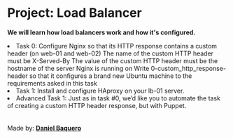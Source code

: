 <html>
<h1>Project: Load Balancer</h1>
<p><strong>We will learn how load balancers work and how it's configured.</strong></p>
<body>
<li>Task 0: Configure Nginx so that its HTTP response contains a custom header (on web-01 and web-02)
The name of the custom HTTP header must be X-Served-By
The value of the custom HTTP header must be the hostname of the server Nginx is running on
Write 0-custom_http_response-header so that it configures a brand new Ubuntu machine to the requirements asked in this task</li>
<li>Task 1: Install and configure HAproxy on your lb-01 server.</li>
<li>Advanced Task 1: Just as in task #0, we’d like you to automate the task of creating a custom HTTP header response, but with Puppet.</li>
</body>
<br>
<br>
<footer>Made by: <strong><a href="https://github.com/DanielBaquero28">Daniel Baquero</a></strong></footer>
</html>